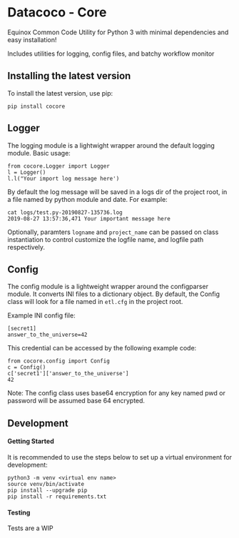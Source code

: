 # Datacoco - Core

Equinox Common Code Utility for Python 3 with minimal dependencies and easy installation!

Includes utilities for logging, config files, and batchy workflow monitor

## Installing the latest version
To install the latest version, use pip:
```
pip install cocore
```

## Logger

The logging module is a lightwight wrapper around the default logging module. Basic usage:
```
from cocore.Logger import Logger
l = Logger()
l.l("Your import log message here')
```

By default the log message will be saved in a logs dir of the project root, in a file named by python module and date. For example:
```
cat logs/test.py-20190827-135736.log
2019-08-27 13:57:36,471 Your important message here
```

Optionally, paramters `logname` and `project_name` can be passed on class instantiation to control
customize the logfile name, and logfile path respectively.

## Config

The config module is a lightweight wrapper around the configparser module. It converts INI files to a dictionary object.
By default, the Config class will look for a file named in `etl.cfg` in the project root.

Example INI config file:
```
[secret1]
answer_to_the_universe=42
```
This credential can be accessed by the following example code:
```
from cocore.config import Config
c = Config()
c['secret1']['answer_to_the_universe']
42
```
Note: The config class uses base64 encryption for any key named pwd or password will be assumed base 64 encrypted.

## Development

#### Getting Started

It is recommended to use the steps below to set up a virtual environment for development:

```
python3 -m venv <virtual env name>
source venv/bin/activate
pip install --upgrade pip
pip install -r requirements.txt
```
#### Testing

Tests are a WIP




